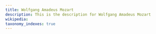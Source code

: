 ```yaml
---
title: Wolfgang Amadeus Mozart
description: This is the description for Wolfgang Amadeus Mozart
wikipedia: 
taxonomy_indexes: true
---
```

